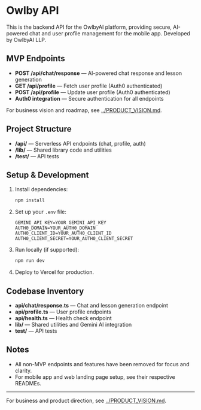 # Owlby API

This is the backend API for the OwlbyAI platform, providing secure, AI-powered chat and user profile management for the mobile app. Developed by OwlbyAI LLP.

## MVP Endpoints
- **POST /api/chat/response** — AI-powered chat response and lesson generation
- **GET /api/profile** — Fetch user profile (Auth0 authenticated)
- **POST /api/profile** — Update user profile (Auth0 authenticated)
- **Auth0 integration** — Secure authentication for all endpoints

For business vision and roadmap, see [../PRODUCT_VISION.md](../PRODUCT_VISION.md).

## Project Structure
- **/api/** — Serverless API endpoints (chat, profile, auth)
- **/lib/** — Shared library code and utilities
- **/test/** — API tests

## Setup & Development
1. Install dependencies:
   ```sh
   npm install
   ```
2. Set up your `.env` file:
   ```env
   GEMINI_API_KEY=YOUR_GEMINI_API_KEY
   AUTH0_DOMAIN=YOUR_AUTH0_DOMAIN
   AUTH0_CLIENT_ID=YOUR_AUTH0_CLIENT_ID
   AUTH0_CLIENT_SECRET=YOUR_AUTH0_CLIENT_SECRET
   ```
3. Run locally (if supported):
   ```sh
   npm run dev
   ```
4. Deploy to Vercel for production.

## Codebase Inventory
- **api/chat/response.ts** — Chat and lesson generation endpoint
- **api/profile.ts** — User profile endpoints
- **api/health.ts** — Health check endpoint
- **lib/** — Shared utilities and Gemini AI integration
- **test/** — API tests

## Notes
- All non-MVP endpoints and features have been removed for focus and clarity.
- For mobile app and web landing page setup, see their respective READMEs.

---
For business and product direction, see [../PRODUCT_VISION.md](../PRODUCT_VISION.md). 